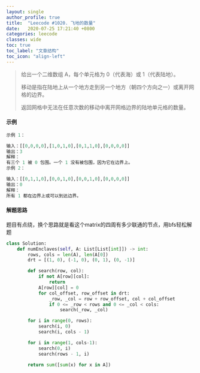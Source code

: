 ```yaml
---
layout: single
author_profile: true
title:  "Leecode #1020. 飞地的数量"
date:   2020-07-25 17:21:40 +0800
categories: leecode
classes: wide
toc: true
toc_label: "文章结构"
toc_icon: "align-left"
---
```


> 给出一个二维数组 A，每个单元格为 0（代表海）或 1（代表陆地）。
>
> 移动是指在陆地上从一个地方走到另一个地方（朝四个方向之一）或离开网格的边界。
>
> 返回网格中无法在任意次数的移动中离开网格边界的陆地单元格的数量。



#### 示例

```python
示例 1：

输入：[[0,0,0,0],[1,0,1,0],[0,1,1,0],[0,0,0,0]]
输出：3
解释： 
有三个 1 被 0 包围。一个 1 没有被包围，因为它在边界上。
示例 2：

输入：[[0,1,1,0],[0,0,1,0],[0,0,1,0],[0,0,0,0]]
输出：0
解释：
所有 1 都在边界上或可以到达边界。
```



#### 解题思路

题目有点绕，换个思路就是看这个matrix的四周有多少联通的节点，用bfs轻松解题

```python
class Solution:
    def numEnclaves(self, A: List[List[int]]) -> int:
        rows, cols = len(A), len(A[0])
        drt = [(1, 0), (-1, 0), (0, 1), (0, -1)]

        def search(row, col):
            if not A[row][col]:
                return
            A[row][col] = 0
            for col_offset, row_offset in drt:
                _row, _col = row + row_offset, col + col_offset
                if 0 <= _row < rows and 0 <= _col < cols:
                    search(_row, _col)

        for i in range(0, rows):
            search(i, 0)
            search(i, cols - 1)

        for i in range(1, cols-1):
            search(0, i)
            search(rows - 1, i)

        return sum([sum(x) for x in A])
```

